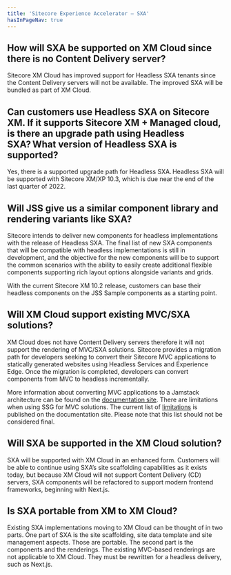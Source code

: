 ```yaml
---
title: 'Sitecore Experience Accelerator – SXA'
hasInPageNav: true
---
```


## How will SXA be supported on XM Cloud since there is no Content Delivery server?
Sitecore XM Cloud has improved support for Headless SXA tenants since the Content Delivery servers will not be available. The improved SXA will be bundled as part of XM Cloud.

## Can customers use Headless SXA on Sitecore XM. If it supports Sitecore XM + Managed cloud, is there an upgrade path using Headless SXA? What version of Headless SXA is supported?
Yes, there is a supported upgrade path for Headless SXA. Headless SXA will be supported with Sitecore XM/XP 10.3, which is due near the end of the last quarter of 2022.

## Will JSS give us a similar component library and rendering variants like SXA?
Sitecore intends to deliver new components for headless implementations with the release of Headless SXA. The final list of new SXA components that will be compatible with headless implementations is still in development, and the objective for the new components will be to support the common scenarios with the ability to easily create additional flexible components supporting rich layout options alongside variants and grids.  

With the current Sitecore XM 10.2 release, customers can base their headless components on the JSS Sample components as a starting point.

## Will XM Cloud support existing MVC/SXA solutions?
XM Cloud does not have Content Delivery servers therefore it will not support the rendering of MVC/SXA solutions. Sitecore provides a migration path for developers seeking to convert their Sitecore MVC applications to statically generated websites using Headless Services and Experience Edge. Once the migration is completed, developers can convert components from MVC to headless incrementally.  

More information about converting MVC applications to a Jamstack architecture can be found on the [documentation site](https://doc.sitecore.com/xp/en/developers/hd/190/sitecore-headless-development/converting-existing-sitecore-mvc-applications-to-the-jamstack-architecture-with-headless-rendering.html). There are limitations when using SSG for MVC solutions. The current list of [limitations](https://doc.sitecore.com/xp/en/developers/hd/190/sitecore-headless-development/limitations-and-workarounds-for-static-generation-of-mvc-apps-with-jss.html) is published on the documentation site. Please note that this list should not be considered final.

## Will SXA be supported in the XM Cloud solution?
SXA will be supported with XM Cloud in an enhanced form. Customers will be able to continue using SXA’s site scaffolding capabilities as it exists today, but because XM Cloud will not support Content Delivery (CD) servers, SXA components will be refactored to support modern frontend frameworks, beginning with Next.js.

## Is SXA portable from XM to XM Cloud?
Existing SXA implementations moving to XM Cloud can be thought of in two parts. One part of SXA is the site scaffolding, site data template and site management aspects. Those are portable. The second part is the components and the renderings. The existing MVC-based renderings are not applicable to XM Cloud. They must be rewritten for a headless delivery, such as Next.js.
